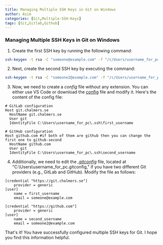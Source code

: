 ```yaml
---
title: Managing Multiple SSH Keys in Git on Windows
author: Asim
categories: [Git,Multiple-SSH-Keys]
tags: [Git,Gitlab,Github]
---
```


### **Managing Multiple SSH Keys in Git on Windows**
1. Create the first SSH key by running the following command:
```bash
ssh-keygen -t rsa -C "someone@example.com" -f "/c/Users/username_for_pc/.ssh/first_username"
```

2. Next, create the second SSH key by executing the command:
```bash
ssh-keygen -t rsa -C "someone2@example.com" -f "/c/Users/username_for_pc/.ssh/second_username"
```

3. Now, we need to create a *config* file without any extension. You can either use VS Code or download the [config](https://minhaskamal.github.io/DownGit/#/home?url=https://github.com/Indomet/indomet.github.io/blob/main/assets/website-files/Managing%20Multiple%20SSH%20Keys%20in%20Git%20on%20Windows/config) file and modify it. Here's the content of the config file:

```
# GitLab configuration
Host git.chalmers.se
  HostName git.chalmers.se
  User git
  IdentityFile C:\Users\username_for_pc\.ssh\first_username

# GitHub configuration
Host github.com #if both of them are github then you can change the first one to github-second
  HostName github.com
  User git
  IdentityFile C:\Users\username_for_pc\.ssh\second_username
```

4. Additionally, we need to edit the [*.gitconfig*](https://minhaskamal.github.io/DownGit/#/home?url=https://github.com/Indomet/indomet.github.io/blob/main/assets/website-files/Managing%20Multiple%20SSH%20Keys%20in%20Git%20on%20Windows/.gitconfig) file, located at "C:\Users\username_for_pc\.gitconfig," if you have two different Git providers (e.g., GitLab and GitHub). Modify the file as follows:

```
[credential "https://git.chalmers.se"]
	provider = generic
[user]
	name = first_username
	email = someone@example.com

[credential "https://github.com"]
	provider = generic
[user]
	name = second_username
	email = someone2@example.com
```

That's it! You have successfully configured multiple SSH keys for Git. I hope you find this information helpful.
